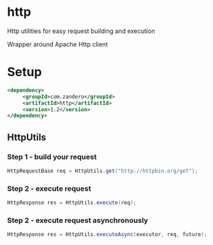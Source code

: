 # http
Http utilities for easy request building and execution

Wrapper around Apache Http client 

# Setup
```xml
<dependency>      
     <groupId>com.zandero</groupId>      
     <artifactId>http</artifactId>      
     <version>1.2</version>      
</dependency>
```

## HttpUtils

### Step 1 - build your request

```java
HttpRequestBase req = HttpUtils.get("http://httpbin.org/get");	
```
		
### Step 2 - execute request 
```java	
HttpResponse res = HttpUtils.execute(req);
```


### Step 2 - execute request asynchronously 
```java	
HttpResponse res = HttpUtils.executeAsync(executor, req, future);
```
